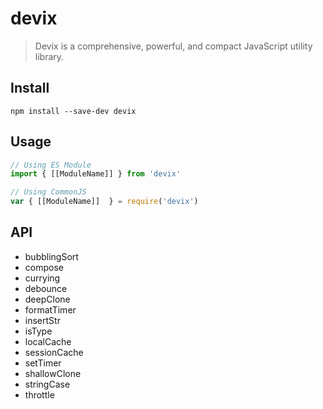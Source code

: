 # devix

> Devix is a comprehensive, powerful, and compact JavaScript utility library.

## Install

```shell
npm install --save-dev devix
```

## Usage

```javascript
// Using ES Module
import { [[ModuleName]] } from 'devix'

// Using CommonJS
var { [[ModuleName]]  } = require('devix')
```

## API

- bubblingSort
- compose
- currying
- debounce
- deepClone
- formatTimer
- insertStr
- isType
- localCache
- sessionCache
- setTimer
- shallowClone
- stringCase
- throttle
